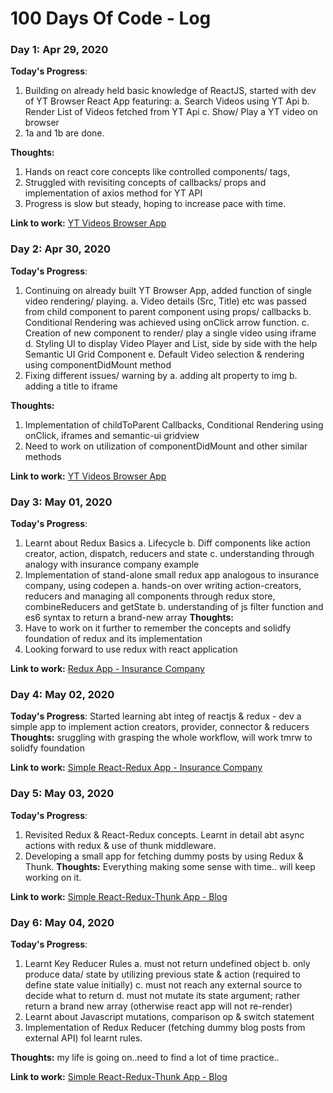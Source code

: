 # 100 Days Of Code - Log

### Day 1: Apr 29, 2020 

**Today's Progress**: 
1. Building on already held basic knowledge of ReactJS, started with dev of YT Browser React App featuring:
	a. Search Videos using YT Api
	b. Render List of Videos fetched from YT Api
	c. Show/ Play a YT video on browser
2.	1a and 1b are done.

**Thoughts:**
1. Hands on react core concepts like controlled components/ tags, 
2. Struggled with revisiting concepts of callbacks/ props and implementation of axios method for YT API
3. Progress is slow but steady, hoping to increase pace with time. 

**Link to work:** [YT Videos Browser App](https://github.com/pseudogeek7/reactive-tuts/tree/master/videos)


### Day 2: Apr 30, 2020 

**Today's Progress**: 
1. Continuing on already built YT Browser App, added function of single video rendering/ playing.
	a.	Video details (Src, Title) etc was passed from child component to parent component using props/ callbacks
	b.	Conditional Rendering was achieved using onClick arrow function.
	c.	Creation of new component to render/ play a single video using iframe
	d.	Styling UI to display Video Player and List, side by side with the help Semantic UI Grid Component
	e.	Default Video selection & rendering using componentDidMount method
2.	Fixing different issues/ warning by
	a.	adding alt property to img
	b.	adding a title to iframe


**Thoughts:**
1. Implementation of childToParent Callbacks, Conditional Rendering using onClick, iframes and semantic-ui gridview
2. Need to work on utilization of componentDidMount and other similar methods

**Link to work:** [YT Videos Browser App](https://github.com/pseudogeek7/reactive-tuts/tree/master/videos)


### Day 3: May 01, 2020 

**Today's Progress**: 
1. Learnt about Redux Basics
	a.	Lifecycle
	b.	Diff components like action creator, action, dispatch, reducers and state
	c.	understanding through analogy with insurance company example
2.	Implementation of stand-alone small redux app analogous to insurance company, using codepen
	a. hands-on over writing action-creators, reducers and managing all components through redux store,
		combineReducers and getState
	b. understanding of js filter function and es6 syntax to return a brand-new array
**Thoughts:**
1. Have to work on it further to remember the concepts and solidfy foundation of redux and its implementation
2. Looking forward to use redux with react application

**Link to work:** [Redux App - Insurance Company](https://codepen.io/pseudgeek7/pen/dyYVeLN)

### Day 4: May 02, 2020 

**Today's Progress**: 
Started learning abt integ of reactjs & redux - dev a simple app to implement action creators, provider, connector & reducers
**Thoughts:**
sruggling with grasping the whole workflow, will work tmrw to solidfy foundation

**Link to work:** [Simple React-Redux App - Insurance Company](https://github.com/pseudogeek7/reactive-tuts/tree/master/songs)

### Day 5: May 03, 2020 

**Today's Progress**: 
1. Revisited Redux & React-Redux concepts. Learnt in detail abt async actions with redux & use of thunk middleware. 
2.	Developing a small app for fetching dummy posts by using Redux & Thunk. 
**Thoughts:**
Everything making some sense with time.. will keep working on it.

**Link to work:** [Simple React-Redux-Thunk App - Blog](https://github.com/pseudogeek7/reactive-tuts/tree/master/blog)

### Day 6: May 04, 2020 

**Today's Progress**: 
1.	Learnt Key Reducer Rules
	a.	must not return undefined object
	b.	only produce data/ state by utilizing previous state & action (required to define state value initially)
	c.	must not reach any external source to decide what to return
	d.	must not mutate its state argument; rather return a brand new array (otherwise react app will not re-render)
2.	Learnt about Javascript mutations, comparison op & switch statement
3.	Implementation of Redux Reducer (fetching dummy blog posts from external API) fol learnt rules.

**Thoughts:**
my life is going on..need to find a lot of time practice..

**Link to work:** [Simple React-Redux-Thunk App - Blog](https://github.com/pseudogeek7/reactive-tuts/tree/master/blog)